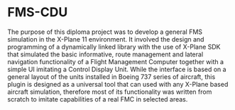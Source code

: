 # FMS-CDU

The purpose of this diploma project was to develop a general FMS simulation in the X-Plane 11 environment. It involved the design and programming of a dynamically linked library with the use of X-Plane SDK that simulated the basic informative, route management and lateral navigation functionality of a Flight Management Computer together with a simple UI imitating a Control Display Unit. While the interface is based on a general layout of the units installed in Boeing 737 series of aircraft, this plugin is designed as a universal tool that can used with any X-Plane based aircraft simulation, therefore most of its functionality was written from scratch to imitate capabilities of a real FMC in selected areas.
